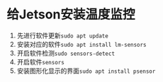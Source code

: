 # 给Jetson安装温度监控

1. 先进行软件更新`sudo apt update`
2. 安装对应的软件`sudo apt install lm-sensors`
3. 开启软件检测`sudo sensors-detect`
4. 开启软件`sensors`
5. 安装图形化显示的界面`sudo apt install psensor`
